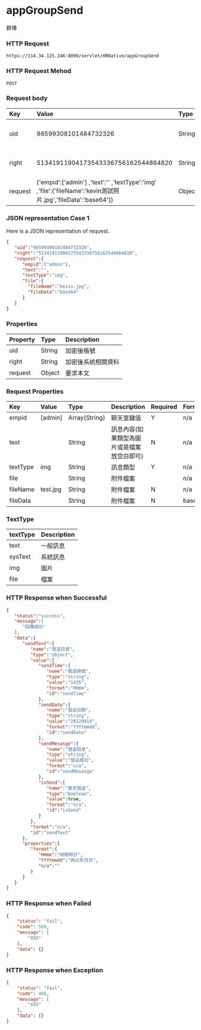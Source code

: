 # appGroupSend
群傳

### HTTP Request
```
https://114.34.125.246:8090/servlet/HRNative/appGroupSend
```

### HTTP Request Mehod
```
POST
```

### Request body
| Key | Value | Type | Description |
|:----------|:-------------|:-----|:------------|
| uid | 98599308101484732326 | String | 需透過appLogin取得
| right | 51341911904173543336756162544864820 | String | 需透過appLogin取得 |
| request | {'empid':['admin'] ,'text':'' ,'textType':'img' ,'file':{'fileName':'kevin測試照片.jpg','fileData':'base64'}} | Object | 異動條件

### JSON representation Case 1
Here is a JSON representation of request.
```json
{
   "uid":"98599308101484732326",
   "right":"51341911904173543336756162544864820",
   "request":{
      "empid":["admin"], 
      "text":"",
      "textType":"img",
      "file":{
        "fileName":"kevin.jpg",
        "fileData":"base64"
      }
   }
}
```

### Properties
| Property | Type | Description |
|:---------|:-----|:------------|
| uid   | String | 加密後帳號 |
| right | String | 加密後系統相關資料 |
| request | Object | 要求本文 |

### Request Properties
| Key | Value | Type | Description | Required | Format |
|:----------|:-------------|:-----|:------------|:------------|:------------|
| empid | [admin] | Array(String) | 聊天室鍵值 | Y | n/a |
| text |  | String | 訊息內容(如果類型為圖片或是檔案放空白即可) | N | n/a |
| textType | img | String | 訊息類型 | Y | n/a |
| file |  | String | 附件檔案 |  | n/a |
| fileName | test.jpg | String | 附件檔案 | N | n/a |
| fileData |  | String | 附件檔案 | N | base64 |

### TextType
| textType | Description |
|:---------|:------------|
| text | 一般訊息 |
| sysText | 系統訊息 |
| img | 圖片 |
| file | 檔案 |

### HTTP Response when Successful
```json
{
   "status":"success",
   "message":[
      "回傳成功"
   ],
   "data":{
      "sendText":{
         "name":"發送訊息",
         "type":"object",
         "value":{
            "sendTime":{
               "name":"發送時間",
               "type":"string",
               "value":"1435",
               "format":"HHmm",
               "id":"sendTime"
            },
            "sendDate":{
               "name":"發送日期",
               "type":"string",
               "value":"20220914",
               "format":"YYYYmmdd",
               "id":"sendDate"
            },
            "sendMesasge":{
               "name":"發送訊息",
               "type":"string",
               "value":"發送成功",
               "format":"n/a",
               "id":"sendMesasge"
            },
            "isSend":{
               "name":"是否發送",
               "type":"boolean",
               "value":true,
               "format":"n/a",
               "id":"isSend"
            }
         },
         "format":"n/a",
         "id":"sendText"
      },
      "properties":{
         "format":{
            "HHmm":"時間時分",
            "YYYYmmdd":"西元年月日",
            "n/a":""
         }
      }
   }
}
```

### HTTP Response when Failed
```json
{
    "status": "fail",
    "code": 500,
    "message": [
        "XXX"
    ],
    "data": {}
}
```

### HTTP Response when Exception
```json
{
    "status": "fail",
    "code": 406,
    "message": [
        "XXX"
    ],
    "data": {}
}
```
